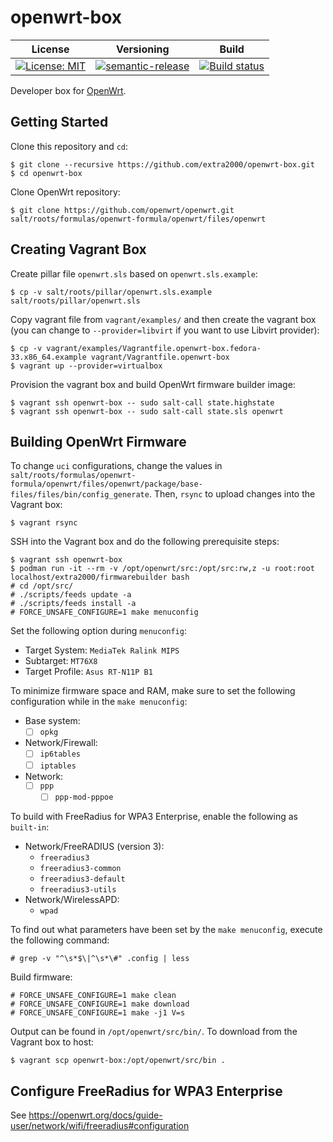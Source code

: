 # openwrt-box

| License | Versioning | Build |
| ------- | ---------- | ----- |
| [![License: MIT](https://img.shields.io/badge/License-MIT-yellow.svg)](https://opensource.org/licenses/MIT) | [![semantic-release](https://img.shields.io/badge/%20%20%F0%9F%93%A6%F0%9F%9A%80-semantic--release-e10079.svg)](https://github.com/semantic-release/semantic-release) | [![Build status](https://ci.appveyor.com/api/projects/status/m5d4el3isqh5enkn/branch/master?svg=true)](https://ci.appveyor.com/project/nikAizuddin/openwrt-box/branch/master) |

Developer box for [OpenWrt](https://github.com/openwrt/openwrt).


## Getting Started

Clone this repository and `cd`:
```
$ git clone --recursive https://github.com/extra2000/openwrt-box.git
$ cd openwrt-box
```

Clone OpenWrt repository:
```
$ git clone https://github.com/openwrt/openwrt.git salt/roots/formulas/openwrt-formula/openwrt/files/openwrt
```


## Creating Vagrant Box

Create pillar file `openwrt.sls` based on `openwrt.sls.example`:
```
$ cp -v salt/roots/pillar/openwrt.sls.example salt/roots/pillar/openwrt.sls
```

Copy vagrant file from `vagrant/examples/` and then create the vagrant box (you can change to `--provider=libvirt` if you want to use Libvirt provider):
```
$ cp -v vagrant/examples/Vagrantfile.openwrt-box.fedora-33.x86_64.example vagrant/Vagrantfile.openwrt-box
$ vagrant up --provider=virtualbox
```

Provision the vagrant box and build OpenWrt firmware builder image:
```
$ vagrant ssh openwrt-box -- sudo salt-call state.highstate
$ vagrant ssh openwrt-box -- sudo salt-call state.sls openwrt
```


## Building OpenWrt Firmware

To change `uci` configurations, change the values in `salt/roots/formulas/openwrt-formula/openwrt/files/openwrt/package/base-files/files/bin/config_generate`. Then, `rsync` to upload changes into the Vagrant box:
```
$ vagrant rsync
```

SSH into the Vagrant box and do the following prerequisite steps:
```
$ vagrant ssh openwrt-box
$ podman run -it --rm -v /opt/openwrt/src:/opt/src:rw,z -u root:root localhost/extra2000/firmwarebuilder bash
# cd /opt/src/
# ./scripts/feeds update -a
# ./scripts/feeds install -a
# FORCE_UNSAFE_CONFIGURE=1 make menuconfig
```

Set the following option during `menuconfig`:
* Target System: `MediaTek Ralink MIPS`
* Subtarget: `MT76X8`
* Target Profile: `Asus RT-N11P B1`

To minimize firmware space and RAM, make sure to set the following configuration while in the `make menuconfig`:
* Base system:
    * [ ] `opkg`
* Network/Firewall:
    * [ ] `ip6tables`
    * [ ] `iptables`
* Network:
    * [ ] `ppp`
        * [ ] `ppp-mod-pppoe`

To build with FreeRadius for WPA3 Enterprise, enable the following as `built-in`:
* Network/FreeRADIUS (version 3):
    * `freeradius3`
    * `freeradius3-common`
    * `freeradius3-default`
    * `freeradius3-utils`
* Network/WirelessAPD:
    * `wpad`

To find out what parameters have been set by the `make menuconfig`, execute the following command:
```
# grep -v "^\s*$\|^\s*\#" .config | less
```

Build firmware:
```
# FORCE_UNSAFE_CONFIGURE=1 make clean
# FORCE_UNSAFE_CONFIGURE=1 make download
# FORCE_UNSAFE_CONFIGURE=1 make -j1 V=s
```

Output can be found in `/opt/openwrt/src/bin/`. To download from the Vagrant box to host:
```
$ vagrant scp openwrt-box:/opt/openwrt/src/bin .
```


## Configure FreeRadius for WPA3 Enterprise

See https://openwrt.org/docs/guide-user/network/wifi/freeradius#configuration
